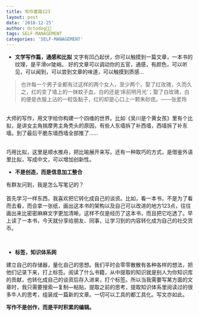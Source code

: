 ```yaml
---
title: 写作套路123
layout: post
data: '2018-12-25'
author: Octodog🐙🐶
tags: SELF-MANAGEMENT
categories: 'SELF-MANAGEMENT'
---
```




- **文学写作篇，通感和比拟**
文字有凹凸起伏，你可以触摸到一篇文章，一本书的纹理，是平滑or陡峭。
好的文章可以调动你的五官，通感，有颜色，可以听见，可以闻到，可以尝到文章的味道，可以触摸到质感…

> 也许每一个男子全都有过这样的两个女人，至少两个。娶了红玫瑰，久而久之，红的变了墙上的一抹蚊子血，白的还是‘床前明月光’；娶了白玫瑰，白的便是衣服上沾的一粒饭黏子，红的却是心口上一颗朱砂痣。——张爱玲

<br/>大师的写作，用文字给你构建一个四维的世界。比如《吴川是个黄女孩》里有个比拟，是讲女主角揣摩男主角秃头的原因，有些人东墙拆了补西墙，西墙拆了补东墙。到了最后干脆东墙西墙全部推了……  

<br/>
巧用比拟，这里是顺水推舟，把比喻展开来写。还有一种取巧的方式，是借鉴外语里比拟，写成中文，可以增加创新性。  

<br/>

- **不是创造，而是信息加工整合**

有群友问到，我是怎么写笔记的？  
<br/>
首先学习一样东西，我喜欢把它转化成自己的谈资。比如，看一本书，不是为了看而去看，而会拿一张纸，画出这本书的架构以及自己可以改进的地方123点，往往画出来比密密麻麻文字更加清晰。这样不仅是经历了这本书，而且把它吃透了。早上读了一本书，今天就分享给朋友、同事，让学习到的内容转化成为自己的社交货币。

<br/>

- **标签，知识体系网**

建立自己的存储器，量化自己的思想。我们平时会零零散散有各种各样的想法，把他们记录下来，打上标签。阅读了什么书籍，从中提取的知识就是别人为你知识库的贡献，也转化成自己的谈资后存入进来，打个标签。所以当我需要写某方面的文章时，我只需要搜索—复制—粘贴，提取之前的思考，提取知识体系里阅读过的很多牛人的思考，组装成一篇新的文章。一切可以工具的都工具化。写文亦如此。
<br/>

**写作不是创作，而是平时积累的编辑。**
